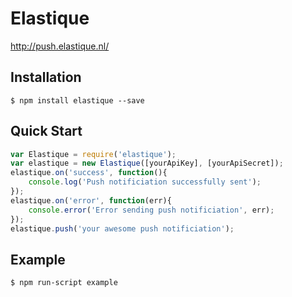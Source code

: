 Elastique
=========

http://push.elastique.nl/

## Installation
	$ npm install elastique --save

## Quick Start
```js
var Elastique = require('elastique');
var elastique = new Elastique([yourApiKey], [yourApiSecret]);
elastique.on('success', function(){ 
	console.log('Push notificiation successfully sent'); 
});
elastique.on('error', function(err){ 
	console.error('Error sending push notificiation', err); 
});
elastique.push('your awesome push notificiation');
```

## Example
	$ npm run-script example